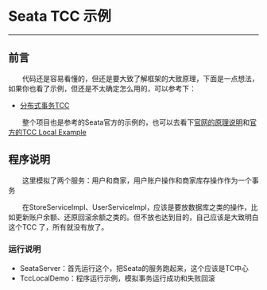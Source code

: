# Seata TCC 示例
***
## 前言
&ensp;&ensp;&ensp;&ensp;代码还是容易看懂的，但还是要大致了解框架的大致原理，下面是一点想法，如果你也看了示例，但还是不太确定怎么用的，可以参考下：

- [分布式事务TCC](https://github.com/lw1243925457/SE-Notes/blob/master/profession/program/java/%E5%88%86%E5%B8%83%E5%BC%8F%E4%BA%8B%E5%8A%A1/%E5%88%86%E5%B8%83%E5%BC%8F%E4%BA%8B%E5%8A%A1TCC%E5%A4%A7%E8%87%B4%E5%8E%9F%E7%90%86.md)

&ensp;&ensp;&ensp;&ensp;整个项目也是参考的Seata官方的示例的，也可以去看下[官网的原理说明](http://seata.io/zh-cn/docs/overview/what-is-seata.html)和[官方的TCC Local Example](https://github.com/seata/seata-samples/tree/master/tcc/local-tcc-sample)

## 程序说明
&ensp;&ensp;&ensp;&ensp;这里模拟了两个服务：用户和商家，用户账户操作和商家库存操作作为一个事务

&ensp;&ensp;&ensp;&ensp;在StoreServiceImpl、UserServiceImpl，应该是要放数据库之类的操作，比如更新账户余额、还原回滚余额之类的。但不放也达到目的，自己应该是大致明白这个TCC
了，所有就没有放了。

### 运行说明
- SeataServer：首先运行这个，把Seata的服务跑起来，这个应该是TC中心
- TccLocalDemo：程序运行示例，模拟事务运行成功和失败回滚